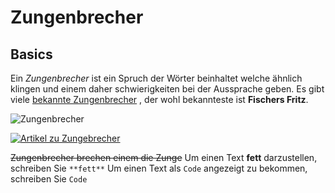 # Zungenbrecher
## Basics
Ein *Zungenbrecher* ist ein Spruch der Wörter beinhaltet welche ähnlich klingen und einem daher schwierigkeiten bei der Aussprache geben. Es gibt viele [bekannte Zungenbrecher](https://www.andinet.de/interessantes/tipps/zungenbrecher.html) , der wohl bekannteste ist **Fischers Fritz**.

![Zungenbrecher](https://th.bing.com/th/id/OIP.NTsWrO0Kizoj1OHYf82yEAHaJ2?w=132&h=180&c=7&r=0&o=5&dpr=1.25&pid=1.7)

[![Artikel zu Zungebrecher][1]][2]

[1]: https://th.bing.com/th/id/OIP._gqPrrkzlaxw9CMgwiRBcAHaE8?w=231&h=180&c=7&r=0&o=5&dpr=1.25&pid=1.7
[2]: https://de.wikipedia.org/wiki/Zungenbrecher#:~:text=Ein%20Zungenbrecher%20ist%20eine%20bestimmte%20Wortfolge%2C%20deren%20schnelle%2C,in%20bestimmten%20Silben%20unterscheiden.%20Auch%20Alliterationen%20sind%20h%C3%A4ufig.

~~Zungenbrecher brechen einem die Zunge~~
Um einen Text **fett** darzustellen, schreiben Sie `**fett**`
Um einen Text als `Code` angezeigt zu bekommen, schreiben Sie  ``Code``
